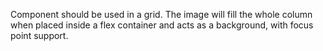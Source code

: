 Component should be used in a grid. The image will fill the whole column when placed inside a flex container and acts as a background, with focus point support.